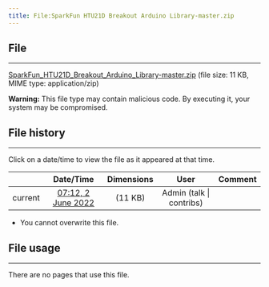 ```yaml
---
title: File:SparkFun HTU21D Breakout Arduino Library-master.zip
---
```


## File
--------

[SparkFun_HTU21D_Breakout_Arduino_Library-master.zip](https://wiki.elecrow.com/images/b/b0/SparkFun_HTU21D_Breakout_Arduino_Library-master.zip) (file size: 11 KB, MIME type: application/zip)

**Warning:** This file type may contain malicious code. By executing it, your system may be compromised.

## File history
--------

Click on a date/time to view the file as it appeared at that time.

|         |                          Date/Time                           | Dimensions  |                             User                             | Comment |
| :-----: | :----------------------------------------------------------: | :---------: | :----------------------------------------------------------: | :-----: |
| current | [07:12, 2 June 2022](https://wiki.elecrow.com/images/b/b0/SparkFun_HTU21D_Breakout_Arduino_Library-master.zip) | (11 KB) | Admin (talk \| contribs) |         |

- You cannot overwrite this file.

## File usage
--------

There are no pages that use this file.